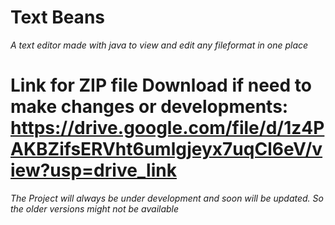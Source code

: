 # Text Beans
*A text editor made with java to view and edit any fileformat in one place*
# Link for ZIP file Download if need to make changes or developments: https://drive.google.com/file/d/1z4PAKBZifsERVht6umlgjeyx7uqCl6eV/view?usp=drive_link
*The Project will always be under development and soon will be updated. So the older versions might not be available*
